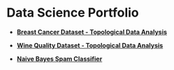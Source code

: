 # Data Science Portfolio

* [**Breast Cancer Dataset - Topological Data Analysis**](https://github.com/romiebanerjee/Portfolio-/blob/master/Breast_Cancer_TDA.ipynb)

* [**Wine Quality Dataset - Topological Data Analysis**](https://github.com/romiebanerjee/Data-Science-Portfolio/blob/master/Wine_quality_red.ipynb)

* [**Naive Bayes Spam Classifier**](https://github.com/romiebanerjee/Data-Science-Portfolio/blob/master/Spam_classifier.ipynb)
